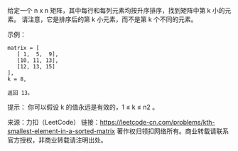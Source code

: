 给定一个 n x n 矩阵，其中每行和每列元素均按升序排序，找到矩阵中第 k 小的元素。
请注意，它是排序后的第 k 小元素，而不是第 k 个不同的元素。


示例：
```
matrix = [
   [ 1,  5,  9],
   [10, 11, 13],
   [12, 13, 15]
],
k = 8,

返回 13。
```

提示：
你可以假设 k 的值永远是有效的，1 ≤ k ≤ n2 。

来源：力扣（LeetCode）
链接：https://leetcode-cn.com/problems/kth-smallest-element-in-a-sorted-matrix
著作权归领扣网络所有。商业转载请联系官方授权，非商业转载请注明出处。